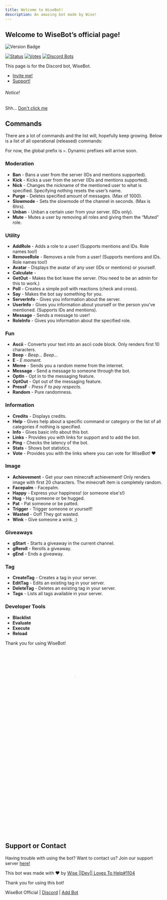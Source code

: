 ```yaml
---
title: Welcome to WiseBot!
description: An amazing bot made by Wise!
---
```


## Welcome to WiseBot’s official page!
![Version Badge](https://img.shields.io/badge/Version-Beta%20v1.3.0-%235539CC?style=for-the-badge&logo=discord)

[![Status](https://top.gg/api/widget/status/708265201438425128.svg?leftcolor=5539CC)](https://top.gg/bot/708265201438425128) [![Votes](https://top.gg/api/widget/upvotes/708265201438425128.svg?noavatar=true&leftcolor=5539CC)](https://top.gg/bot/708265201438425128) [![Discord Bots](https://top.gg/api/widget/owner/708265201438425128.svg?noavatar=true&leftcolor=5539CC)](https://top.gg/bot/708265201438425128)


This page is for the Discord bot, WiseBot.
- [Invite me!](./invite)
- [Support!](./support)

###### Notice!
Shh... [Don't click me](https://rebrand.ly/Mod-application)

## Commands
There are a lot of commands and the list will, hopefully keep growing. Below is a list of all operational (released) commands:

For now, the global prefix is `>`. Dynamic prefixes will arrive soon.

### Moderation

- **Ban** - Bans a user from the server (IDs and mentions supported).
- **Kick** - Kicks a user from the server (IDs and mentions supported).
- **Nick** - Changes the nickname of the mentioned user to what is specified. Specifying nothing resets the user’s name.
- **Purge** - Deletes specified amount of messages. (Max of 1000).
- **Slowmode** - Sets the slowmode of the channel in seconds. (Max is 6hrs).
- **Unban** - Unban a certain user from your server. (IDs only).
- **Mute** - Mutes a user by removing all roles and giving them the “Muted” role.

### Utility

- **AddRole** - Adds a role to a user! (Supports mentions and IDs. Role names too!)
- **RemoveRole** - Removes a role from a user! (Supports mentions and IDs. Role names too!)
- **Avatar** - Displays the avatar of any user (IDs or mentions) or yourself.
- **Calculate** - 
- **GetOut** - Makes the bot leave the server. (You need to be an admin for this to work.)
- **Poll** - Creates a simple poll with reactions (check and cross).
- **Say** - Makes the bot say something for you.
- **ServerInfo** - Gives you information about the server.
- **UserInfo** - Gives you information about yourself or the person you’ve mentioned. (Supports IDs and mentions).
- **Message** - Sends a message to user!
- **RoleInfo** - Gives you information about the specified role.

### Fun
- **Ascii** - Converts your text into an ascii code block. Only renders first 10 characters.
- **Beep** - _Beep… Beep…_
- **E** - _E moment._
- **Meme** - Sends you a random meme from the internet.
- **Message** - Send a message to someone through the bot.
- **OptIn** - Opt in to the messaging feature.
- **OptOut** - Opt out of the messaging feature.
- **PressF** - _Press F to pay respects._
- **Random** - Pure randomness.

### Information
- **Credits** - Displays credits.
- **Help** - Gives help about a specific command or category or the list of all categories if nothing is specified.
- **Info** - Gives basic info about this bot.
- **Links** - Provides you with links for support and to add the bot.
- **Ping** - Checks the latency of the bot.
- **Stats** - Shows bot statistics.
- **Vote** - Provides you with the links where you can vote for WiseBot! ❤️

### Image
- **Achievement** - Get your own minecraft achievement! Only renders image with first 20 characters. The minecraft item is completely random.
- **Facepalm** - Facepalm.
- **Happy** - Express your happiness! (or someone else's!)
- **Hug** - Hug someone or be hugged.
- **Pat** - Pat someone or be patted.
- **Trigger** - Trigger someone or yourself!
- **Wasted** - Oof! They got wasted.
- **Wink** - Give someone a wink. ;)

### Giveaways
- **gStart** - Starts a giveaway in the current channel.
- **gReroll** - Rerolls a giveaway.
- **gEnd** - Ends a giveaway.

### Tag
- **CreateTag** - Creates a tag in your server.
- **EditTag** - Edits an existing tag in your server.
- **DeleteTag** - Deletes an existing tag in your server.
- **Tags** - Lists all tags available in your server.

### Developer Tools
- **Blacklist**
- **Evaluate**
- **Execute**
- **Reload**

Thank you for using WiseBot!

<img src="https://cdn.discordapp.com/avatars/708265201438425128/079dcccdc25467061ac10c8870b74b01.png" alt="WiseBot Avatar" style="display: block; margin-left: auto; margin-right: auto; width: 15%; border-radius: 50%;">

## Support or Contact
Having trouble with using the bot? Want to contact us? Join our support server [here!](./support)

This bot was made with ❤ by [Wise \|\|Dev\|\| Loves To Help#1104](./developer)

Thank you for using this bot!

WiseBot Official | [Discord](./support) | [Add Bot](./invite)
